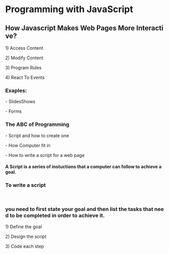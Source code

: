 # Programming with JavaScript

## How Javascript Makes Web Pages More Interactive?
1) Access Content

2) Modify Content

3) Program Rules

4) React To Events

### Exaples:
- SlidesShows

- Forms

### The ABC of Programming
- Script and how to create one

- How Computer fit in

- How to write a script for a web page


#### A Script is a series of instuctions that a computer can follow to achieve a goal.

### To write a script
 
### you need to first state your goal and then list the tasks that need to be completed in order to achieve it.

1) Define the goal

2) Design the script

3) Code each step
